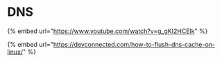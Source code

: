 # DNS

{% embed url="https://www.youtube.com/watch?v=g_gKI2HCElk" %}

{% embed url="https://devconnected.com/how-to-flush-dns-cache-on-linux/" %}
